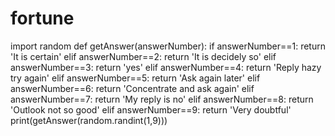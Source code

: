 # fortune


import random
def getAnswer(answerNumber):
   if answerNumber==1:
      return 'It is certain'
   elif answerNumber==2:
      return 'It is decidely so'
   elif answerNumber==3:
      return 'yes'
   elif answerNumber==4:
      return 'Reply hazy try again'
   elif answerNumber==5:
      return 'Ask again later'
   elif answerNumber==6:
      return 'Concentrate and ask again'
   elif answerNumber==7:
      return 'My reply is no'
   elif answerNumber==8:
      return 'Outlook not so good'
   elif answerNumber==9:
      return  'Very doubtful' 
print(getAnswer(random.randint(1,9)))       
